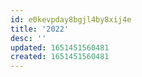 ```yaml
---
id: e0kevpday8bgjl4by8xij4e
title: '2022'
desc: ''
updated: 1651451560481
created: 1651451560481
---
```


